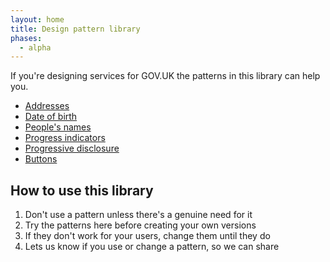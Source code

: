 ```yaml
---
layout: home
title: Design pattern library
phases:
  - alpha
---
```


If you're designing services for GOV.UK the patterns in this library can help you.

* [Addresses](addresses.html)
* [Date of birth](date-of-birth.html)
* [People's names](peoples-names.html)
* [Progress indicators](progress-indicator.html)
* [Progressive disclosure](progressive-disclosure.html)
* [Buttons](buttons.html)

## How to use this library

1. Don't use a pattern unless there's a genuine need for it
2. Try the patterns here before creating your own versions
3. If they don't work for your users, change them until they do
4. Lets us know if you use or change a pattern, so we can share 


